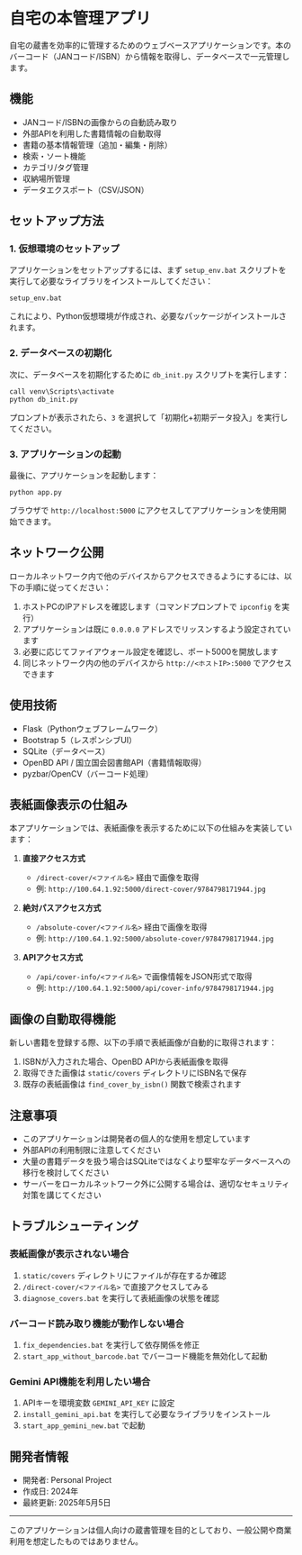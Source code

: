 # 自宅の本管理アプリ

自宅の蔵書を効率的に管理するためのウェブベースアプリケーションです。本のバーコード（JANコード/ISBN）から情報を取得し、データベースで一元管理します。

## 機能

- JANコード/ISBNの画像からの自動読み取り
- 外部APIを利用した書籍情報の自動取得
- 書籍の基本情報管理（追加・編集・削除）
- 検索・ソート機能
- カテゴリ/タグ管理
- 収納場所管理
- データエクスポート（CSV/JSON）

## セットアップ方法

### 1. 仮想環境のセットアップ

アプリケーションをセットアップするには、まず `setup_env.bat` スクリプトを実行して必要なライブラリをインストールしてください：

```
setup_env.bat
```

これにより、Python仮想環境が作成され、必要なパッケージがインストールされます。

### 2. データベースの初期化

次に、データベースを初期化するために `db_init.py` スクリプトを実行します：

```
call venv\Scripts\activate
python db_init.py
```

プロンプトが表示されたら、`3` を選択して「初期化+初期データ投入」を実行してください。

### 3. アプリケーションの起動

最後に、アプリケーションを起動します：

```
python app.py
```

ブラウザで `http://localhost:5000` にアクセスしてアプリケーションを使用開始できます。

## ネットワーク公開

ローカルネットワーク内で他のデバイスからアクセスできるようにするには、以下の手順に従ってください：

1. ホストPCのIPアドレスを確認します（コマンドプロンプトで `ipconfig` を実行）
2. アプリケーションは既に `0.0.0.0` アドレスでリッスンするよう設定されています
3. 必要に応じてファイアウォール設定を確認し、ポート5000を開放します
4. 同じネットワーク内の他のデバイスから `http://<ホストIP>:5000` でアクセスできます

## 使用技術

- Flask（Pythonウェブフレームワーク）
- Bootstrap 5（レスポンシブUI）
- SQLite（データベース）
- OpenBD API / 国立国会図書館API（書籍情報取得）
- pyzbar/OpenCV（バーコード処理）

## 表紙画像表示の仕組み

本アプリケーションでは、表紙画像を表示するために以下の仕組みを実装しています：

1. **直接アクセス方式**
   - `/direct-cover/<ファイル名>` 経由で画像を取得
   - 例: `http://100.64.1.92:5000/direct-cover/9784798171944.jpg`

2. **絶対パスアクセス方式**
   - `/absolute-cover/<ファイル名>` 経由で画像を取得
   - 例: `http://100.64.1.92:5000/absolute-cover/9784798171944.jpg`

3. **APIアクセス方式**
   - `/api/cover-info/<ファイル名>` で画像情報をJSON形式で取得
   - 例: `http://100.64.1.92:5000/api/cover-info/9784798171944.jpg`

## 画像の自動取得機能

新しい書籍を登録する際、以下の手順で表紙画像が自動的に取得されます：

1. ISBNが入力された場合、OpenBD APIから表紙画像を取得
2. 取得できた画像は `static/covers` ディレクトリにISBN名で保存
3. 既存の表紙画像は `find_cover_by_isbn()` 関数で検索されます

## 注意事項

- このアプリケーションは開発者の個人的な使用を想定しています
- 外部APIの利用制限に注意してください
- 大量の書籍データを扱う場合はSQLiteではなくより堅牢なデータベースへの移行を検討してください
- サーバーをローカルネットワーク外に公開する場合は、適切なセキュリティ対策を講じてください

## トラブルシューティング

### 表紙画像が表示されない場合

1. `static/covers` ディレクトリにファイルが存在するか確認
2. `/direct-cover/<ファイル名>` で直接アクセスしてみる
3. `diagnose_covers.bat` を実行して表紙画像の状態を確認

### バーコード読み取り機能が動作しない場合

1. `fix_dependencies.bat` を実行して依存関係を修正
2. `start_app_without_barcode.bat` でバーコード機能を無効化して起動

### Gemini API機能を利用したい場合

1. APIキーを環境変数 `GEMINI_API_KEY` に設定
2. `install_gemini_api.bat` を実行して必要なライブラリをインストール
3. `start_app_gemini_new.bat` で起動

## 開発者情報

- 開発者: Personal Project
- 作成日: 2024年
- 最終更新: 2025年5月5日

---

このアプリケーションは個人向けの蔵書管理を目的としており、一般公開や商業利用を想定したものではありません。
